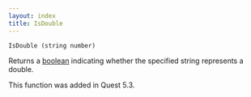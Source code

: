 ```yaml
---
layout: index
title: IsDouble
---
```


    IsDouble (string number)

Returns a [boolean](../types/boolean.html) indicating whether the specified string represents a double.

This function was added in Quest 5.3.
